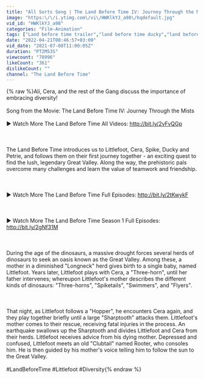 ```yaml
---
title: "All Sorts Song | The Land Before Time IV: Journey Through the Mists | SONG"
image: "https:\/\/i.ytimg.com\/vi\/HWKlkYJ_a98\/hqdefault.jpg"
vid_id: "HWKlkYJ_a98"
categories: "Film-Animation"
tags: ["Land before time trailer","land before time ducky","land before time sharptooth"]
date: "2022-04-21T08:46:57+03:00"
vid_date: "2021-07-08T11:00:05Z"
duration: "PT2M53S"
viewcount: "78996"
likeCount: "361"
dislikeCount: ""
channel: "The Land Before Time"
---
```

{% raw %}Ali, Cera, and the rest of the Gang discuss the importance of embracing diversity!<br /><br />Song from the Movie: The Land Before Time IV: Journey Through the Mists<br /><br />► Watch More The Land Before Time All Videos: <a rel="nofollow" target="blank" href="http://bit.ly/2vFvQGp">http://bit.ly/2vFvQGp</a><br /><br /><br /><br />The Land Before Time introduces us to Littlefoot, Cera, Spike, Ducky and Petrie, and follows them on their first journey together - an exciting quest to find the lush, legendary Great Valley. Along the way, the prehistoric pals overcome many challenges and learn the value of teamwork and friendship.<br /><br /><br /><br />► Watch More The Land Before Time Full Episodes: <a rel="nofollow" target="blank" href="http://bit.ly/2tKwykF">http://bit.ly/2tKwykF</a><br /><br /><br /><br />► Watch More The Land Before Time Season 1 Full Episodes: <a rel="nofollow" target="blank" href="http://bit.ly/2gNf31M">http://bit.ly/2gNf31M</a><br /><br /><br /><br />During the age of the dinosaurs, a massive drought forces several herds of dinosaurs to seek an oasis known as the Great Valley. Among these, a mother in a diminished &quot;Longneck&quot; herd gives birth to a single baby, named Littlefoot. Years later, Littlefoot plays with Cera, a &quot;Three-horn&quot;, until her father intervenes; whereupon Littlefoot's mother describes the different kinds of dinosaurs: &quot;Three-horns&quot;, &quot;Spiketails&quot;, &quot;Swimmers&quot;, and &quot;Flyers&quot;.<br /><br /><br /><br />That night, as Littlefoot follows a &quot;Hopper&quot;, he encounters Cera again, and they play together briefly until a large &quot;Sharptooth&quot; attacks them. Littlefoot's mother comes to their rescue, receiving fatal injuries in the process. An earthquake swallows up the Sharptooth and divides Littlefoot and Cera from their herds. Littlefoot receives advice from his dying mother. Depressed and confused, Littlefoot meets an old &quot;Clubtail&quot; named Rooter, who consoles him. He is then guided by his mother's voice telling him to follow the sun to the Great Valley.<br /><br />#LandBeforeTime #Littlefoot #Diversity{% endraw %}
